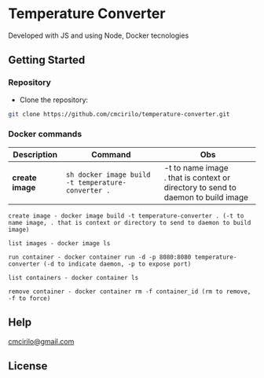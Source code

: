 # Temperature Converter

Developed with JS and using Node, Docker tecnologies

## Getting Started

### Repository

- Clone the repository:

```sh
git clone https://github.com/cmcirilo/temperature-converter.git
```

### Docker commands

| Description      | Command                                             | Obs                                                                                     |
| ---------------- | --------------------------------------------------- | --------------------------------------------------------------------------------------- |
| **create image** | `sh docker image build -t temperature-converter . ` | -t to name image <br /> . that is context or directory to send to daemon to build image |

```
create image - docker image build -t temperature-converter . (-t to name image, . that is context or directory to send to daemon to build image)

list images - docker image ls

run container - docker container run -d -p 8080:8080 temperature-converter (-d to indicate daemon, -p to expose port)

list containers - docker container ls

remove container - docker container rm -f container_id (rm to remove, -f to force)
```

## Help

cmcirilo@gmail.com

## License

